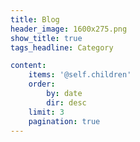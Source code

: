 ```yaml
---
title: Blog
header_image: 1600x275.png
show_title: true
tags_headline: Category

content:
    items: '@self.children'
    order:
        by: date
        dir: desc
    limit: 3
    pagination: true
---
```

